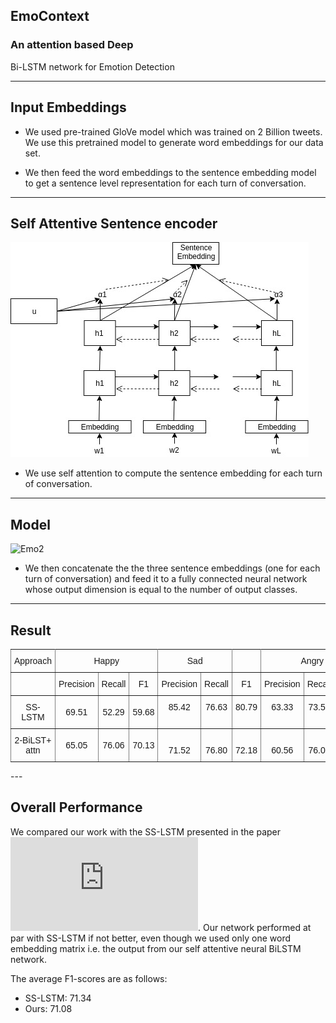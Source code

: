 ## EmoContext

### An attention based Deep&nbsp;
Bi-LSTM network for Emotion Detection

---

## Input Embeddings

* We used pre-trained GloVe model which was trained on 2 Billion tweets. We use this pretrained model to generate word embeddings
for our data set.

* We then feed the word embeddings to the sentence embedding model to get a sentence level representation for each turn of conversation.

---

## Self Attentive Sentence encoder

![Emo1](static/sent_embed.jpeg)

* We use self attention to compute the sentence embedding for each turn of conversation.

---
## Model

![Emo2](static/metwork.jpeg)

* We then concatenate the the three sentence embeddings (one for each
turn of conversation) and feed it to a fully connected neural network 
whose output dimension is equal to the number of output classes.
---

## Result
<style type="text/css">
.tg  {border-collapse:collapse;border-spacing:0;}
.tg td{font-family:Arial, sans-serif;font-size:14px;padding:10px 5px;border-style:solid;border-width:1px;overflow:hidden;word-break:normal;border-color:black;}
.tg th{font-family:Arial, sans-serif;font-size:14px;font-weight:normal;padding:10px 5px;border-style:solid;border-width:1px;overflow:hidden;word-break:normal;border-color:black;}
.tg .tg-c3ow{border-color:inherit;text-align:center;vertical-align:top}
.tg .tg-uys7{border-color:inherit;text-align:center}
</style>
<table class="tg">
  <tr>
    <th class="tg-c3ow">Approach</th>
    <th class="tg-c3ow" colspan="3">Happy</th>
    <th class="tg-c3ow" colspan="2">Sad</th>
    <th class="tg-c3ow"></th>
    <th class="tg-c3ow" colspan="3">Angry</th>
  </tr>
  <tr>
    <td class="tg-c3ow"></td>
    <td class="tg-c3ow">Precision</td>
    <td class="tg-c3ow">Recall</td>
    <td class="tg-c3ow">F1</td>
    <td class="tg-c3ow">Precision</td>
    <td class="tg-c3ow">Recall</td>
    <td class="tg-c3ow">F1</td>
    <td class="tg-c3ow">Precision</td>
    <td class="tg-c3ow">Recall</td>
    <td class="tg-c3ow">F1</td>
  </tr>
  <tr>
    <td class="tg-uys7">SS-LSTM</td>
    <td class="tg-uys7">69.51</td>
    <td class="tg-uys7">52.29</td>
    <td class="tg-uys7">59.68</td>
    <td class="tg-c3ow">85.42</td>
    <td class="tg-c3ow">76.63</td>
    <td class="tg-c3ow">80.79</td>
    <td class="tg-c3ow">63.33</td>
    <td class="tg-c3ow">73.55</td>
    <td class="tg-c3ow">71.34</td>
  </tr>
  <tr>
    <td class="tg-uys7">2-BiLST+ attn</td>
    <td class="tg-uys7">65.05</td>
    <td class="tg-uys7">76.06</td>
    <td class="tg-uys7">70.13</td>
    <td class="tg-c3ow"><br>71.52</td>
    <td class="tg-c3ow"><br>76.80</td>
    <td class="tg-c3ow"><br>72.18</td>
    <td class="tg-c3ow"><br>60.56</td>
    <td class="tg-c3ow"><br>76.06</td>
    <td class="tg-c3ow"><br>71.07</td>
  </tr>
</table>
 ---

## Overall Performance

We compared our work with the SS-LSTM presented in the paper ![Sentiment semantic approach for emotion detection in textual conversations](https://arxiv.org/pdf/1707.06996.pdf). Our network performed at par with SS-LSTM if not better, even though we used only one word embedding matrix i.e. the output from our self attentive neural BiLSTM network. 

The average F1-scores are as follows:

 * SS-LSTM: 71.34
 * Ours: 71.08 


